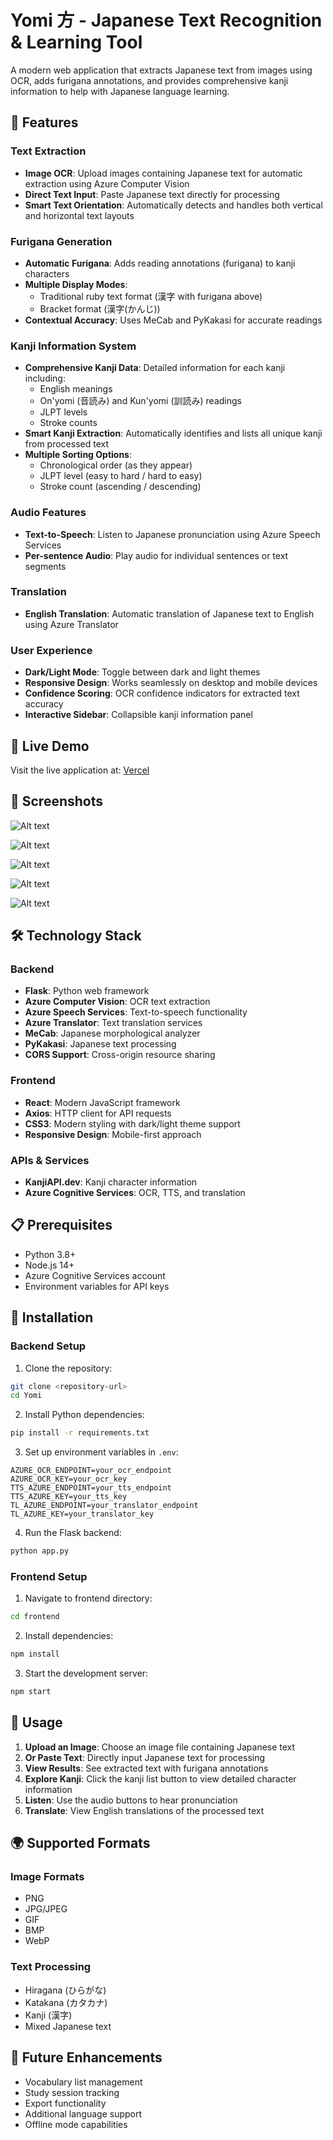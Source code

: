 # Yomi 方 - Japanese Text Recognition & Learning Tool

A modern web application that extracts Japanese text from images using OCR, adds furigana annotations, and provides comprehensive kanji information to help with Japanese language learning.

## 🌟 Features

### Text Extraction
- **Image OCR**: Upload images containing Japanese text for automatic extraction using Azure Computer Vision
- **Direct Text Input**: Paste Japanese text directly for processing
- **Smart Text Orientation**: Automatically detects and handles both vertical and horizontal text layouts

### Furigana Generation
- **Automatic Furigana**: Adds reading annotations (furigana) to kanji characters
- **Multiple Display Modes**: 
  - Traditional ruby text format (漢字 with furigana above)
  - Bracket format (漢字(かんじ))
- **Contextual Accuracy**: Uses MeCab and PyKakasi for accurate readings

### Kanji Information System
- **Comprehensive Kanji Data**: Detailed information for each kanji including:
  - English meanings
  - On'yomi (音読み) and Kun'yomi (訓読み) readings
  - JLPT levels
  - Stroke counts
- **Smart Kanji Extraction**: Automatically identifies and lists all unique kanji from processed text
- **Multiple Sorting Options**:
  - Chronological order (as they appear)
  - JLPT level (easy to hard / hard to easy)
  - Stroke count (ascending / descending)

### Audio Features
- **Text-to-Speech**: Listen to Japanese pronunciation using Azure Speech Services
- **Per-sentence Audio**: Play audio for individual sentences or text segments

### Translation
- **English Translation**: Automatic translation of Japanese text to English using Azure Translator

### User Experience
- **Dark/Light Mode**: Toggle between dark and light themes
- **Responsive Design**: Works seamlessly on desktop and mobile devices
- **Confidence Scoring**: OCR confidence indicators for extracted text accuracy
- **Interactive Sidebar**: Collapsible kanji information panel

## 🚀 Live Demo

Visit the live application at: [Vercel](https://yomi-kata.vercel.app/)

## 📸 Screenshots

![Alt text](screenshots\1.png)

![Alt text](screenshots\2.png)

![Alt text](screenshots\3.png)

![Alt text](screenshots\4.png)

![Alt text](screenshots\5.png)

## 🛠️ Technology Stack

### Backend
- **Flask**: Python web framework
- **Azure Computer Vision**: OCR text extraction
- **Azure Speech Services**: Text-to-speech functionality
- **Azure Translator**: Text translation services
- **MeCab**: Japanese morphological analyzer
- **PyKakasi**: Japanese text processing
- **CORS Support**: Cross-origin resource sharing

### Frontend
- **React**: Modern JavaScript framework
- **Axios**: HTTP client for API requests
- **CSS3**: Modern styling with dark/light theme support
- **Responsive Design**: Mobile-first approach

### APIs & Services
- **KanjiAPI.dev**: Kanji character information
- **Azure Cognitive Services**: OCR, TTS, and translation

## 📋 Prerequisites

- Python 3.8+
- Node.js 14+
- Azure Cognitive Services account
- Environment variables for API keys

## 🔧 Installation

### Backend Setup

1. Clone the repository:
```bash
git clone <repository-url>
cd Yomi
```

2. Install Python dependencies:
```bash
pip install -r requirements.txt
```

3. Set up environment variables in `.env`:
```env
AZURE_OCR_ENDPOINT=your_ocr_endpoint
AZURE_OCR_KEY=your_ocr_key
TTS_AZURE_ENDPOINT=your_tts_endpoint
TTS_AZURE_KEY=your_tts_key
TL_AZURE_ENDPOINT=your_translator_endpoint
TL_AZURE_KEY=your_translator_key
```

4. Run the Flask backend:
```bash
python app.py
```

### Frontend Setup

1. Navigate to frontend directory:
```bash
cd frontend
```

2. Install dependencies:
```bash
npm install
```

3. Start the development server:
```bash
npm start
```

## 📝 Usage

1. **Upload an Image**: Choose an image file containing Japanese text
2. **Or Paste Text**: Directly input Japanese text for processing
3. **View Results**: See extracted text with furigana annotations
4. **Explore Kanji**: Click the kanji list button to view detailed character information
5. **Listen**: Use the audio buttons to hear pronunciation
6. **Translate**: View English translations of the processed text

## 🌍 Supported Formats

### Image Formats
- PNG
- JPG/JPEG
- GIF
- BMP
- WebP

### Text Processing
- Hiragana (ひらがな)
- Katakana (カタカナ)
- Kanji (漢字)
- Mixed Japanese text

## 🔮 Future Enhancements

- Vocabulary list management
- Study session tracking
- Export functionality
- Additional language support
- Offline mode capabilities